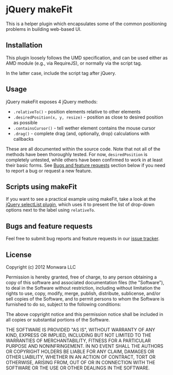 jQuery makeFit
==============

This is a helper plugin which encapsulates some of the common positioning
problems in building web-based UI.

Installation
------------

This plugin loosely follows the UMD specification, and can be used either as
AMD module (e.g., via RequireJS), or normally via the script tag.

In the latter case, include the script tag after jQuery.

Usage
-----

jQuery makeFit exposes 4 jQuery methods:

 + `.relativeTo()` - position elements relative to other elements
 + `.desiredPosition(x, y, resize)` - position as close to desired position as
   possible
 + `.containsCursor()` - tell wether element contains the mouse cursor
 + `.drag()` - complete drag (and, optionally, drop) calculations with
   callbacks

These are all documented within the source code. Note that not all of the
methods have been thoroughly tested. For now, `desiredPosition` is completely
untested, while others have been confirmed to work in at least their basic
forms. See [Bugs and feature requests](#bugs-and-feature-requests) section 
below if you need to report a bug or request a new feature.

Scripts using makeFit
---------------------

If you want to see a practical example using makeFit, take a look at the
[jQuery selectList plugin](https://github.com/Monwara/jquery-selectlist), which
uses it to present the list of drop-down options next to the label using
`relativeTo`.

Bugs and feature requests
-------------------------

Feel free to submit bug reports and feature requests in our 
[issue tracker](https://github.com/Monwara/jquery-makefit/issues).

License
-------

Copyright (c) 2012 Monwara LLC 

Permission is hereby granted, free of charge, to any person obtaining a copy of
this software and associated documentation files (the "Software"), to deal in
the Software without restriction, including without limitation the rights to
use, copy, modify, merge, publish, distribute, sublicense, and/or sell copies
of the Software, and to permit persons to whom the Software is furnished to do
so, subject to the following conditions:

The above copyright notice and this permission notice shall be included in all
copies or substantial portions of the Software.

THE SOFTWARE IS PROVIDED "AS IS", WITHOUT WARRANTY OF ANY KIND, EXPRESS OR
IMPLIED, INCLUDING BUT NOT LIMITED TO THE WARRANTIES OF MERCHANTABILITY,
FITNESS FOR A PARTICULAR PURPOSE AND NONINFRINGEMENT. IN NO EVENT SHALL THE
AUTHORS OR COPYRIGHT HOLDERS BE LIABLE FOR ANY CLAIM, DAMAGES OR OTHER
LIABILITY, WHETHER IN AN ACTION OF CONTRACT, TORT OR OTHERWISE, ARISING FROM,
OUT OF OR IN CONNECTION WITH THE SOFTWARE OR THE USE OR OTHER DEALINGS IN THE
SOFTWARE.

